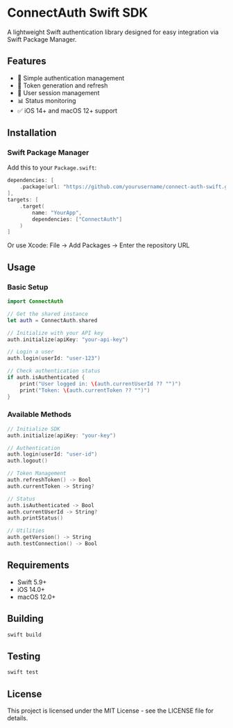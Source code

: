 # ConnectAuth Swift SDK

A lightweight Swift authentication library designed for easy integration via Swift Package Manager.

## Features

- 🔐 Simple authentication management
- 🎫 Token generation and refresh
- 👤 User session management
- 📊 Status monitoring
- ✅ iOS 14+ and macOS 12+ support

## Installation

### Swift Package Manager

Add this to your `Package.swift`:

```swift
dependencies: [
    .package(url: "https://github.com/yourusername/connect-auth-swift.git", from: "1.0.0")
],
targets: [
    .target(
        name: "YourApp",
        dependencies: ["ConnectAuth"]
    )
]
```

Or use Xcode: File → Add Packages → Enter the repository URL

## Usage

### Basic Setup

```swift
import ConnectAuth

// Get the shared instance
let auth = ConnectAuth.shared

// Initialize with your API key
auth.initialize(apiKey: "your-api-key")

// Login a user
auth.login(userId: "user-123")

// Check authentication status
if auth.isAuthenticated {
    print("User logged in: \(auth.currentUserId ?? "")")
    print("Token: \(auth.currentToken ?? "")")
}
```

### Available Methods

```swift
// Initialize SDK
auth.initialize(apiKey: "your-key")

// Authentication
auth.login(userId: "user-id")
auth.logout()

// Token Management
auth.refreshToken() -> Bool
auth.currentToken -> String?

// Status
auth.isAuthenticated -> Bool
auth.currentUserId -> String?
auth.printStatus()

// Utilities
auth.getVersion() -> String
auth.testConnection() -> Bool
```

## Requirements

- Swift 5.9+
- iOS 14.0+
- macOS 12.0+

## Building

```bash
swift build
```

## Testing

```bash
swift test
```

## License

This project is licensed under the MIT License - see the LICENSE file for details.
